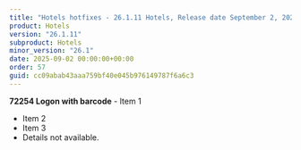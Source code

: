 ```yaml
---
title: "Hotels hotfixes - 26.1.11 Hotels, Release date September 2, 2025 - Hotfixes"
product: Hotels
version: "26.1.11"
subproduct: Hotels
minor_version: "26.1"
date: 2025-09-02 00:00:00+00:00
order: 57
guid: cc09abab43aaa759bf40e045b976149787f6a6c3
---
```


**72254 Logon with barcode** - Item 1- Item 2- Item 3- Details not available.
